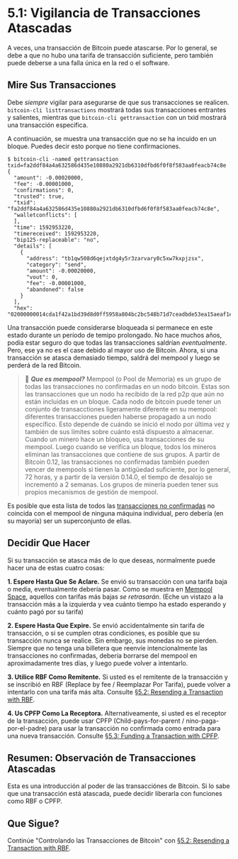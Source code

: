 # 5.1: Vigilancia de Transacciones Atascadas

A veces, una transacción de Bitcoin puede atascarse. Por lo general, se debe a que no hubo una tarifa de transacción suficiente, pero también puede deberse a una falla única en la red o el software.

## Mire Sus Transacciones

Debe _siempre_ vigilar para asegurarse de que sus transacciones se realicen. `bitcoin-cli listtransactions` mostrará todas sus transacciones entrantes y salientes, mientras que `bitcoin-cli gettransaction` con un txid mostrará una transacción especifica.

A continuación, se muestra una transacción que no se ha incuido en un bloque. Puedes decir esto porque no tiene confirmaciones.
```
$ bitcoin-cli -named gettransaction txid=fa2ddf84a4a632586d435e10880a2921db6310dfbd6f0f8f583aa0feacb74c8e
{
  "amount": -0.00020000,
  "fee": -0.00001000,
  "confirmations": 0,
  "trusted": true,
  "txid": "fa2ddf84a4a632586d435e10880a2921db6310dfbd6f0f8f583aa0feacb74c8e",
  "walletconflicts": [
  ],
  "time": 1592953220,
  "timereceived": 1592953220,
  "bip125-replaceable": "no",
  "details": [
    {
      "address": "tb1qw508d6qejxtdg4y5r3zarvary0c5xw7kxpjzsx",
      "category": "send",
      "amount": -0.00020000,
      "vout": 0,
      "fee": -0.00001000,
      "abandoned": false
    }
  ],
  "hex": "02000000014cda1f42a1bd39d8d0ff5958a804bc2bc548b71d7ceadbde53ea15aeaf1e2691000000006a473044022016a7a9f045a0f6a52129f48adb7da35c2f54a0741d6614e9d55b8a3bc3e1490a0220391e9085a3697bc790e94bb924d5310e16f23489d9c600864a32674e871f523c01210278608b54b8fb0d8379d3823d31f03a7c6ab0adffb07dd3811819fdfc34f8c132ffffffff02204e000000000000160014751e76e8199196d454941c45d1b3a323f1433bd6e8030000000000001600146c45d3afa8762086c4bd76d8a71ac7c976e1919600000000"
```
Una transacción puede considerarse bloqueada si permanece en este estado durante un período de temipo prolongado. No hace muchos años, podía estar seguro do que todas las transacciones saldrían _eventualmente_. Pero, ese ya no es el case debido al mayor uso de Bitcoin. Ahora, si una transacción se atasca demasiado tiempo, saldrá del mempool y luego se perderá de la red Bitcoin.

> :book: ***Que es mempool?*** Mempool (o Pool de Memoria) es un grupo de todas las transacciones no confirmadas en un nodo bitcoin. Estas son las transacciones que un nodo ha recibido de la red p2p que aún no están incluidas en un bloque. Cada nodo de bitcoin puede tener un conjunto de transacctiones ligeramente diferente en su mempool: diferentes transacciones pueden haberse propagado a un nodo específico. Esto depende de cuándo se inició el nodo por última vez y también de sus límites sobre cuánto está dispuesto a almacenar. Cuando un minero hace un bloqueo, usa transacciones de su mempool. Luego cuando se verifica un bloque, todos los mineros eliminan las transacciones que contiene de sus grupos. A partir de Bitcoin 0.12, las transacciones no confirmadas también pueden vencer de mempools si tienen la antigüedad suficiente, por lo general, 72 horas, y a partir de la versión 0.14.0, el tiempo de desalojo se incrementó a 2 semanas. Los grupos de minería pueden tener sus propios mecanismos de gestión de mempool.

Es posible que esta lista de todos las [transacciones no confirmadas](https://blockchain.info/unconfirmed-transactions) no coincida con el mempool de ninguna máquina individual, pero debería (en su mayoría) ser un superconjunto de ellas.

## Decidir Que Hacer

Si su transacción se atasca más de lo que deseas, normalmente puede hacer una de estas cuatro cosas:

**1. Espere Hasta Que Se Aclare.** Se envió su transacción con una tarifa baja o media, eventualmente debería pasar. Como se muestra en [Mempool Space](https://mempool.space), aquellos con tarifas más bajas _se retrasarán_. (Eche un vistazo a la transacción más a la izquierda y vea cuánto tiempo ha estado esperando y cuánto pagó por su tarifa)

**2. Espere Hasta Que Expire.** Se envió accidentalmente sin tarifa de transacción, o si se cumplen otras condiciones, es posible que su transacción nunca se realice. Sin embargo, sus monedas no se pierden. Siempre que no tenga una billetera que reenvíe intencionalmente las transacciones no confirmadas, debería borrarse del mempool en aproximadamente tres días, y luego puede volver a intentarlo.

**3. Utilice RBF Como Remitente.** Si usted es el remitente de la transacción y se inscribió en RBF (Replace by fee / Reemplazar Por Tarifa), puede volver a intentarlo con una tarifa más alta. Consulte [§5.2: Resending a Transaction with RBF](05_2_Resending_a_Transaction_with_RBF.md).

**4. Us CPFP Como La Receptora.** Alternativeamente, si usted es el receptor de la transacción, puede usar CPFP (Child-pays-for-parent / nino-paga-por-el-padre) para usar la transacción no confirmada como entrada para una nueva transacción. Consulte [§5.3: Funding a Transaction with CPFP](05_3_Funding_a_Transaction_with_CPFP.md).

## Resumen: Observación de Transacciones Atascadas

Esta es una introducción al poder de las transacciónes de Bitcoin. Si lo sabe que una transacción está atascada, puede decidir liberarla con funciones como RBF o CPFP.

## Que Sigue?

Continúe "Controlando las Transacciones de Bitcoin" con [§5.2: Resending a Transaction with RBF](05_2_Resending_a_Transaction_with_RBF.md).  
